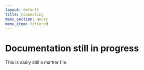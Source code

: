 ```yaml
---
layout: default
title: Connecting
menu_section: query
menu_item: filtered
---
```



# Documentation still in progress

This is sadly still a marker file.

